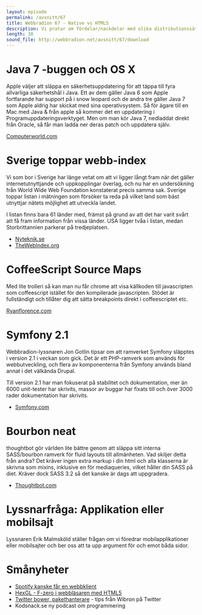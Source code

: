 ```yaml
---
layout: episode
permalink: /avsnitt/67
title: Webbradion 67 - Native vs HTML5
description: Vi pratar om fördelar/nackdelar med olika distributionssätt av mobilappar, Gudruns inverkan på bredbandsutbyggnaden och senaste releasen av Symfony.
length: 38
sound_file: http://webbradion.net/avsnitt/67/download
---
```


# Java 7 -buggen och OS X

Apple väljer att släppa en säkerhetsuppdatering för att täppa till fyra allvarliga säkerhetshål i Java. Ett av dem gäller Java 6 som Apple fortfarande har support på i snow leopard och de andra tre gäller Java 7 som Apple aldrig har skickat med sina operativsystem.
Så för ägare till en Mac med Java & från apple så kommer det en uppdatering i Programuppdateringsverktyget. Men om man kör Java 7, nedladdat direkt från Oracle, så får man ladda ner deras patch och uppdatera själv.

[Computerworld.com](http://www.computerworld.com/s/article/9230933/Apple_patches_Java_6_for_OS_X_Snow_Leopard_Lion)


# Sverige toppar webb-index

Vi som bor i Sverige har länge vetat om att vi ligger långt fram när det gäller internetutnyttjande och uppkopplingar överlag, och nu har en undersökning från World Wide Web Foundation konstaterat precis samma sak. Sverige toppar listan i mätningen som försöker ta reda på vilket land som bäst utnyttjar nätets möjlighet att utveckla landet. 

I listan finns bara 61 länder med, främst på grund av att det har varit svårt att få fram information från vissa länder. USA ligger tvåa i listan, medan Storbrittannien parkerar på tredjeplatsen. 

* [Nyteknik.se](http://www.nyteknik.se/nyheter/it_telekom/internet/article3532520.ece)
* [TheWebIndex.org](http://thewebindex.org/)

# CoffeeScript Source Maps

Med lite trolleri så kan man nu får chrome att visa källkoden till javascripten som coffeescript istället för den kompilerade javascripten. Stödet är fullständigt och tillåter dig att sätta breakpoints direkt i coffeescriptet etc.

[Ryanflorence.com](http://ryanflorence.com/2012/coffeescript-source-maps/)

# Symfony 2.1

Webbradion-lyssnaren Jon Gotlin tipsar om att ramverket Symfony släpptes i version 2.1 i veckan som gick. Det är ett PHP-ramverk som används för webbutveckling, och flera av komponenterna från Symfony används bland annat i det välkända Drupal.

Till version 2.1 har man fokuserat på stabilitet och dokumentation, mer än 6000 unit-tester har skrivits, massor av buggar har fixats till och över 3000 rader dokumentation har skrivits.

* [Symfony.com](http://symfony.com/blog/symfony-2-1-0-released)


# Bourbon neat

thoughtbot gör världen lite bättre genom att släppa sitt interna SASS/bourbon ramverk för fluid layouts till allmänheten. Vad skiljer detta från andra? Det kräver ingen extra markup i din html och alla klasserna är skrivna som mixins, inklusive en för mediaqueries, vilket håller din SASS på diet. Kräver dock SASS 3.2 så det kanske är dags att uppgradera.

* [Thoughtbot.com](http://thoughtbot.com/neat/)

# Lyssnarfråga: Applikation eller mobilsajt

Lyssnaren Erik Malmsköld ställer frågan om vi föredrar mobilapplikationer eller mobilsajter och ber oss att ta upp argument för och emot båda sidor. 

# Smånyheter

* [Spotify kanske får en webbklient](http://feber.se/webb/art/251572/spotify_fr_webbklient/)
* [HexGL - F-zero i webbläsaren med HTML5]( http://hexgl.bkcore.com/)
* [Twitter bower, pakethanterare](https://github.com/twitter/bower) - tips från Wibron på Twitter
* Kodsnack.se ny podcast om programmering

